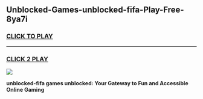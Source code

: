 
## Unblocked-Games-unblocked-fifa-Play-Free-8ya7i
<h3>
<a href="https://premium76.site?title=unblocked-fifa&ref=21A">CLICK TO PLAY</a></h3>
<hr>

<h3>
<a href="https://premium76.site?title=unblocked-fifa&ref=21A">CLICK 2 PLAY</a>
  
</h3>

<a href="https://premium76.site?title=unblocked-fifa&ref=21A"><img src="https://clearcache.store/games.png"></a>


**unblocked-fifa games unblocked: Your Gateway to Fun and Accessible Online Gaming**
